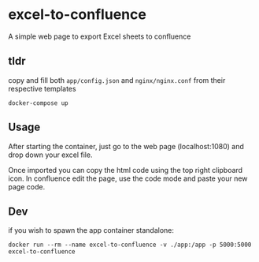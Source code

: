 # excel-to-confluence
A simple web page to export Excel sheets to confluence

## tldr
copy and fill both `app/config.json` and `nginx/nginx.conf` from their respective templates
```
docker-compose up
```

## Usage
After starting the container, just go to the web page (localhost:1080) and drop down your excel file.

Once imported you can copy the html code using the top right clipboard icon.
In confluence edit the page, use the code mode and paste your new page code.

## Dev
if you wish to spawn the app container standalone:
```
docker run --rm --name excel-to-confluence -v ./app:/app -p 5000:5000 excel-to-confluence
```
